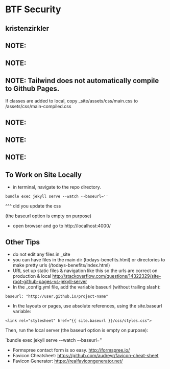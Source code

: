 # BTF Security
## kristenzirkler


## NOTE:
## NOTE:



## NOTE: Tailwind does not automatically compile to Github Pages. 
If classes are added to local, copy \_site/assets/css/main.css to /assets/css/main-compiled.css



## NOTE:
## NOTE:
## NOTE:


## To Work on Site Locally

* in terminal, navigate to the repo directory.
```
bundle exec jekyll serve --watch --baseurl=''
```
^^^ did you update the css

(the baseurl option is empty on purpose)
* open browser and go to http://localhost:4000/

## Other Tips

* do not edit any files in _site
* you can have files in the main dir (todays-benefits.html) or directories to make pretty urls (/todays-benefits/index.html)
* URL set up static files & navigation like this so the urls are correct on production & local
http://stackoverflow.com/questions/14322329/site-root-github-pages-vs-jekyll-server
 * In the _config.yml file, add the variable baseurl (without trailing slash): 

 `baseurl: "http://user.github.io/project-name"`

 * In the layouts or pages, use absolute references, using the site.baseurl variable:

 `<link rel="stylesheet" href="{{ site.baseurl }}/css/styles.css">`
 
 Then, run the local server (the baseurl option is empty on purpose): 

 `bundle exec jekyll serve --watch --baseurl=''

* Formspree contact form is so  easy. http://formspree.io/ 
* Favicon Cheatsheet: https://github.com/audreyr/favicon-cheat-sheet
* Favicon Generator: https://realfavicongenerator.net/